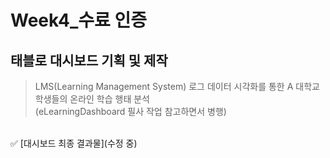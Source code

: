 # Week4_수료 인증 

## 태블로 대시보드 기획 및 제작

> LMS(Learning Management System) 로그 데이터 시각화를 통한 A 대학교 학생들의 온라인 학습 행태 분석
> <br />
> (eLearningDashboard 필사 작업 참고하면서 병행)

<br />
✅ [대시보드 최종 결과물](수정 중)
